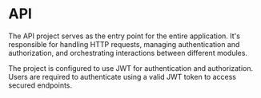 ﻿# API

The API project serves as the entry point for the entire application. It's responsible for handling HTTP requests,
managing authentication and authorization, and orchestrating interactions between different modules.

The project is configured to use JWT for authentication and authorization. Users are required to
authenticate using a valid JWT token to access secured endpoints.
